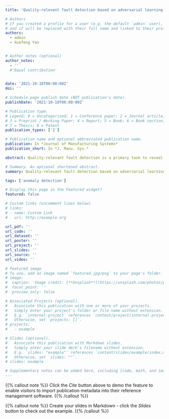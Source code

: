 ```yaml
---
title: 'Quality-relevant fault detection based on adversarial learning and distinguished contribution of latent variables to quality'

# Authors
# If you created a profile for a user (e.g. the default `admin` user), write the username (folder name) here
# and it will be replaced with their full name and linked to their profile.
authors:
  - admin
  - Xuefeng Yan


# Author notes (optional)
author_notes:
  - ''
  #'Equal contribution'
  

date: '2021-10-18T00:00:00Z'
doi: ''

# Schedule page publish date (NOT publication's date).
publishDate: '2021-10-18T00:00:00Z'

# Publication type.
# Legend: 0 = Uncategorized; 1 = Conference paper; 2 = Journal article;
# 3 = Preprint / Working Paper; 4 = Report; 5 = Book; 6 = Book section;
# 7 = Thesis; 8 = Patent
publication_types: ['2']

# Publication name and optional abbreviated publication name.
publication: In *Journal of Manufacturing Systems*
publication_short: In *J. Manu. Sys.*

abstract: Quality-relevant fault detection is a primary task to reveal the changes of quality variables in process monitoring. Current works mainly focus on learning quality-relevant features, however, how to distinguish quality-relevant and irrelevant information is responsible for the excellent monitoring performance. In this study, a novel quality-relevant fault detection method is proposed on the basis of adversarial learning and distinguished contribution of latent features to quality is originally introduced. First of all, we map the input variables into a gaussian manifold in adversarial and unsupervised manner. Then a fully connected neural network is trained to learn the relationship between latent and quality variables. To distinguish necessary information in such manifold, the Jacobi operator at the corresponding point is calculated to project the latent variables into quality-relevant and quality-irrelevant subspaces. Third, fault detection is implemented in these dynamic subspaces using the probabilities of latent variables. Finally, the proposed method is evaluated by numerical example, the Tennessee-Eastman process and wind turbine blade icing process.

# Summary. An optional shortened abstract.
summary: Quality-relevant fault detection based on adversarial learning and distinguished contribution of latent variables to quality.

tags: ['anomaly detection']

# Display this page in the Featured widget?
featured: false

# Custom links (uncomment lines below)
# links:
# - name: Custom Link
#   url: http://example.org

url_pdf: ''
url_code: ''
url_dataset: ''
url_poster: ''
url_project: ''
url_slides: ''
url_source: ''
url_video: ''

# Featured image
# To use, add an image named `featured.jpg/png` to your page's folder.
# image:
#  caption: 'Image credit: [**Unsplash**](https://unsplash.com/photos/pLCdAaMFLTE)'
#  focal_point: ''
#  preview_only: false

# Associated Projects (optional).
#   Associate this publication with one or more of your projects.
#   Simply enter your project's folder or file name without extension.
#   E.g. `internal-project` references `content/project/internal-project/index.md`.
#   Otherwise, set `projects: []`.
# projects:
#   - example

# Slides (optional).
#   Associate this publication with Markdown slides.
#   Simply enter your slide deck's filename without extension.
#   E.g. `slides: "example"` references `content/slides/example/index.md`.
#   Otherwise, set `slides: ""`.
# slides: example

# Supplementary notes can be added here, including [code, math, and images](https://wowchemy.com/docs/writing-markdown-latex/).
---
```


{{% callout note %}}
Click the _Cite_ button above to demo the feature to enable visitors to import publication metadata into their reference management software.
{{% /callout %}}

{{% callout note %}}
Create your slides in Markdown - click the _Slides_ button to check out the example.
{{% /callout %}}


